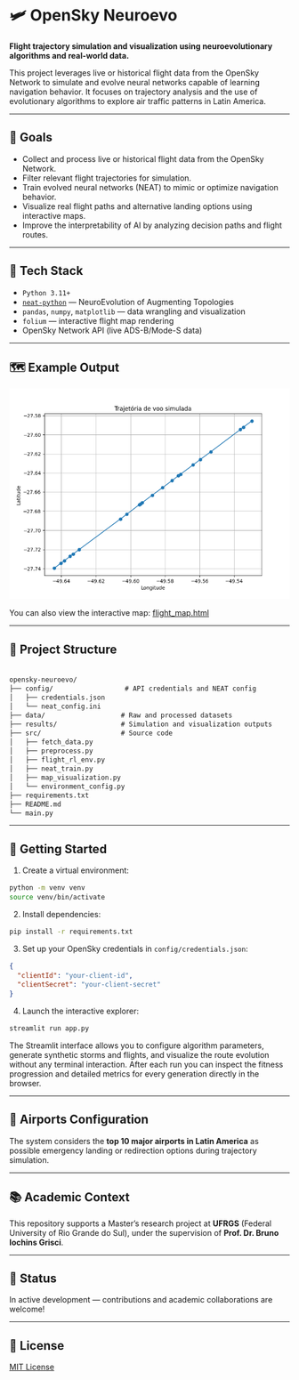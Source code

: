 # 🛩️ OpenSky Neuroevo

**Flight trajectory simulation and visualization using neuroevolutionary algorithms and real-world data.**

This project leverages live or historical flight data from the OpenSky Network to simulate and evolve neural networks capable of learning navigation behavior. It focuses on trajectory analysis and the use of evolutionary algorithms to explore air traffic patterns in Latin America.

---

## 🎯 Goals

- Collect and process live or historical flight data from the OpenSky Network.
- Filter relevant flight trajectories for simulation.
- Train evolved neural networks (NEAT) to mimic or optimize navigation behavior.
- Visualize real flight paths and alternative landing options using interactive maps.
- Improve the interpretability of AI by analyzing decision paths and flight routes.

---

## 🧠 Tech Stack

- `Python 3.11+`
- [`neat-python`](https://github.com/CodeReclaimers/neat-python) — NeuroEvolution of Augmenting Topologies
- `pandas`, `numpy`, `matplotlib` — data wrangling and visualization
- `folium` — interactive flight map rendering
- OpenSky Network API (live ADS-B/Mode-S data)

---

## 🗺️ Example Output

![Trajectory Plot](results/trajectory.png)

You can also view the interactive map: [flight_map.html](results/flight_map.html)

---

## 📁 Project Structure

```

opensky-neuroevo/
├── config/                  # API credentials and NEAT config
│   ├── credentials.json
│   └── neat_config.ini
├── data/                   # Raw and processed datasets
├── results/                # Simulation and visualization outputs
├── src/                    # Source code
│   ├── fetch_data.py
│   ├── preprocess.py
│   ├── flight_rl_env.py
│   ├── neat_train.py
│   ├── map_visualization.py
│   └── environment_config.py
├── requirements.txt
├── README.md
└── main.py

```

---

## 🚀 Getting Started

1. Create a virtual environment:

```bash
python -m venv venv
source venv/bin/activate
```

2. Install dependencies:

```bash
pip install -r requirements.txt
```

3. Set up your OpenSky credentials in `config/credentials.json`:

```json
{
  "clientId": "your-client-id",
  "clientSecret": "your-client-secret"
}
```

4. Launch the interactive explorer:

```bash
streamlit run app.py
```

The Streamlit interface allows you to configure algorithm parameters,
generate synthetic storms and flights, and visualize the route evolution
without any terminal interaction. After each run you can inspect the
fitness progression and detailed metrics for every generation directly
in the browser.

---

## 🛬 Airports Configuration

The system considers the **top 10 major airports in Latin America** as possible emergency landing or redirection options during trajectory simulation.

---

## 📚 Academic Context

This repository supports a Master’s research project at **UFRGS** (Federal University of Rio Grande do Sul), under the supervision of **Prof. Dr. Bruno Iochins Grisci**.

---

## 🚧 Status

In active development — contributions and academic collaborations are welcome!

---

## 📄 License

[MIT License](LICENSE)
